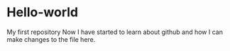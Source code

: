 # Hello-world
My first repository
Now I have started to learn about github and how I can make changes to the file here.
